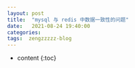 ```yaml
---
layout: post
title:  "mysql 与 redis 中数据一致性的问题"
date:   2021-08-24 19:40:00
categories: 
tags:  zengzzzzz-blog
---
```


* content
{:toc}

  
&nbsp;
